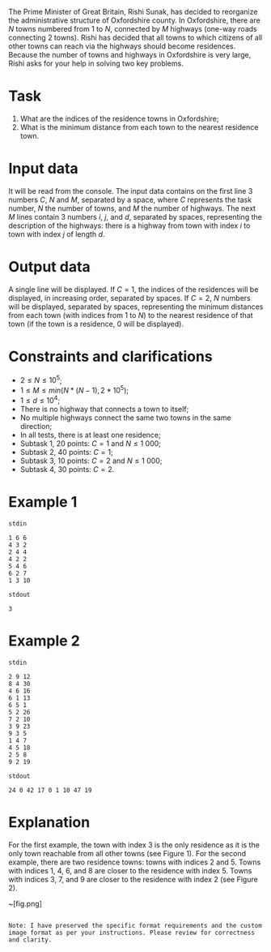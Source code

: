 
The Prime Minister of Great Britain, Rishi Sunak, has decided to reorganize the administrative structure of Oxfordshire county. In Oxfordshire, there are $N$ towns numbered from $1$ to $N$, connected by $M$ highways (one-way roads connecting $2$ towns). Rishi has decided that all towns to which citizens of all other towns can reach via the highways should become residences. Because the number of towns and highways in Oxfordshire is very large, Rishi asks for your help in solving two key problems.

# Task
1. What are the indices of the residence towns in Oxfordshire;
2. What is the minimum distance from each town to the nearest residence town.

# Input data
It will be read from the console. The input data contains on the first line $3$ numbers $C$, $N$ and $M$, separated by a space, where $C$ represents the task number, $N$ the number of towns, and $M$ the number of highways. The next $M$ lines contain $3$ numbers $i$, $j$, and $d$, separated by spaces, representing the description of the highways: there is a highway from town with index $i$ to town with index $j$ of length $d$.

# Output data
A single line will be displayed. If $C = 1$, the indices of the residences will be displayed, in increasing order, separated by spaces. If $C = 2$, $N$ numbers will be displayed, separated by spaces, representing the minimum distances from each town (with indices from $1$ to $N$) to the nearest residence of that town (if the town is a residence, $0$ will be displayed).

# Constraints and clarifications
* $2 \leq N \leq 10^5$;
* $1 \leq M \leq min(N * (N − 1), 2 * 10^5)$;
* $1 \leq d \leq 10^4$;
* There is no highway that connects a town to itself;
* No multiple highways connect the same two towns in the same direction;
* In all tests, there is at least one residence;
* Subtask $1$, $20$ points: $C = 1$ and $N \leq 1\ 000$;
* Subtask $2$, $40$ points: $C = 1$;
* Subtask $3$, $10$ points: $C = 2$ and $N \leq 1\ 000$;
* Subtask $4$, $30$ points: $C = 2$.

# Example 1

`stdin`
```
1 6 6
4 3 2
2 4 4
4 2 2
5 4 6
6 2 7
1 3 10
```

`stdout`
```
3
```

# Example 2

`stdin`
```
2 9 12
8 4 30
4 6 16
6 1 13
6 5 1
5 2 26
7 2 10
3 9 23
9 3 5
1 4 7
4 5 18
2 5 8
9 2 19
```

`stdout`
```
24 0 42 17 0 1 10 47 19
```

# Explanation

For the first example, the town with index $3$ is the only residence as it is the only town reachable from all other towns (see Figure 1). For the second example, there are two residence towns: towns with indices $2$ and $5$. Towns with indices $1$, $4$, $6$, and $8$ are closer to the residence with index $5$. Towns with indices $3$, $7$, and $9$ are closer to the residence with index $2$ (see Figure 2).

~[fig.png]
```

Note: I have preserved the specific format requirements and the custom image format as per your instructions. Please review for correctness and clarity.